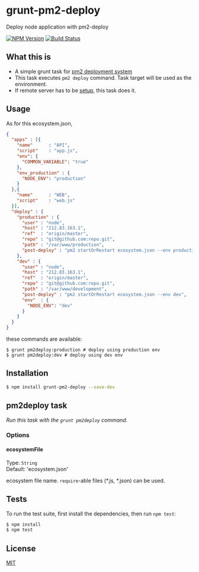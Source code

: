 # grunt-pm2-deploy

Deploy node application with pm2-deploy
  
[![NPM Version][npm-image]][npm-url]
[![Build Status][travis-image]][travis-url]

## What this is

- A simple grunt task for [pm2 deployment system](https://github.com/Unitech/PM2/blob/master/ADVANCED_README.md#deployment)
- This task executes `pm2 deploy` command. Task target will be used as the environment.
- If remote server has to be [setup](https://github.com/Unitech/PM2/blob/master/ADVANCED_README.md#getting-started-with-deployment), this task does it.

## Usage

As for this ecosystem.json,

```json
{
  "apps" : [{
    "name"      : "API",
    "script"    : "app.js",
    "env": {
      "COMMON_VARIABLE": "true"
    },
    "env_production" : {
      "NODE_ENV": "production"
    }
  },{
    "name"      : "WEB",
    "script"    : "web.js"
  }],
  "deploy" : {
    "production" : {
      "user" : "node",
      "host" : "212.83.163.1",
      "ref"  : "origin/master",
      "repo" : "git@github.com:repo.git",
      "path" : "/var/www/production",
      "post-deploy" : "pm2 startOrRestart ecosystem.json --env production"
    },
    "dev" : {
      "user" : "node",
      "host" : "212.83.163.1",
      "ref"  : "origin/master",
      "repo" : "git@github.com:repo.git",
      "path" : "/var/www/development",
      "post-deploy" : "pm2 startOrRestart ecosystem.json --env dev",
      "env"  : {
        "NODE_ENV": "dev"
      }
    }
  }
}
```

these commands are available:

```shell
$ grunt pm2deploy:production # deploy using production env
$ grunt pm2deploy:dev # deploy using dev env
```

## Installation

```bash
$ npm install grunt-pm2-deploy --save-dev
```

## pm2deploy task
_Run this task with the `grunt pm2deploy` command._

### Options

#### ecosystemFile

  Type: `String`  
  Default: 'ecosystem.json'

  ecosystem file name. `require`-able files (*.js, *.json) can be used.

## Tests

  To run the test suite, first install the dependencies, then run `npm test`:

```bash
$ npm install
$ npm test
```

## License

  [MIT](LICENSE)
  
[npm-image]: https://img.shields.io/npm/v/grunt-pm2-deploy.svg
[npm-url]: https://npmjs.org/package/grunt-pm2-deploy
[travis-image]: https://travis-ci.org/gifff/grunt-pm2-deploy.svg?branch=master
[travis-url]: https://travis-ci.org/gifff/grunt-pm2-deploy
